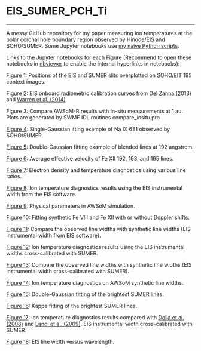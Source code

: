 # EIS_SUMER_PCH_Ti
---
A messy GitHub repository for my paper measuring ion temperatures at the polar coronal hole boundary region observed by Hinode/EIS and SOHO/SUMER. Some Jupyter notebooks use [my naive Python scripts](https://github.com/yjzhu-solar/MyPy).

Links to the Jupyter notebooks for each Figure (Recommend to open these notebooks in [nbviewer](nbviewer.org) to enable the internal hyperlinks in notebooks):

[Figure 1](/ipynb/check_eit_img.ipynb): Positions of the EIS and SUMER slits overplotted on SOHO/EIT 195 context images.

[Figure 2](/ipynb/eis_recalibrate_comp.ipynb): EIS onboard radiometric calibration curves from [Del Zanna (2013)](https://ui.adsabs.harvard.edu/abs/2013A%26A...555A..47D/abstract) and [Warren et al. (2014)](https://ui.adsabs.harvard.edu/abs/2014ApJS..213...11W/abstract).

Figure 3: Compare AWSoM-R results with in-situ measurements at 1 au. Plots are generated by SWMF IDL routines compare\_insitu.pro

[Figure 4](/ipynb/sumer_fit/window_338_fit_poisson.ipynb): Single-Gaussian itting example of Na IX 681 observed by SOHO/SUMER. 

[Figure 5](/ipynb/eis_fit/eis_fit.ipynb): Double-Gaussian fitting example of blended lines at 192 angstrom. 

[Figure 6](/ipynb/sim_obs_comp/eis_awsom_comp.ipynb): Average effective velocity of Fe XII 192, 193, and 195 lines.

[Figure 7](/ipynb/paper/Te_Ne_diag.ipynb): Electron density and temperature diagnostics using various line ratios. 

[Figure 8](/ipynb/paper/temp_diag_v2.ipynb): Ion temperature diagnostics results using the EIS instrumental width from the EIS software.

[Figure 9](/ipynb/awsom_los/awsomr_100k_los.ipynb): Physical parameters in AWSoM simulation.

[Figure 10](/ipynb/spectrum_fit/DopplerVsNoDoppler.ipynb): Fitting synthetic Fe VIII and Fe XII with or without Doppler shifts.

[Figure 11](/ipynb/sim_obs_comp/sim_obs_linewidth.ipynb): Compare the observed line widths with synthetic line widths (EIS instrumental width from EIS software).

[Figure 12](/ipynb/paper/temp_diag_v2_cross.ipynb): Ion temperature diagnostics results using the EIS instrumental widths cross-calibrated with SUMER. 

[Figure 13](/ipynb/sim_obs_comp/sim_obs_linewidth.ipynb): Compare the observed line widths with synthetic line widths (EIS instrumental width cross-calibrated with SUMER).

[Figure 14](/ipynb/paper/temp_diag_pseudo.ipynb): Ion temperature diagnostics on AWSoM synthetic line widths.

[Figure 15](/ipynb/paper/non_gauss_profile.ipynb): Double-Gaussian fitting of the brightest SUMER lines.

[Figure 16](/ipynb/paper/non_gauss_profile.ipynb): Kappa fitting of the brightest SUMER lines.

[Figure 17](/ipynb/paper/temp_diag_v2_cross.ipynb): Ion temperature diagnostics results compared with [Dolla et al. (2008)](https://ui.adsabs.harvard.edu/abs/2008A%26A...483..271D/abstract) and [Landi et al. (2009)](https://ui.adsabs.harvard.edu/abs/2009ApJ...691..794L/abstract). EIS instrumental width cross-calibrated with SUMER.

[Figure 18](/ipynb/paper/eis_dlamb_inst_lamb.ipynb): EIS line width versus wavelength.

